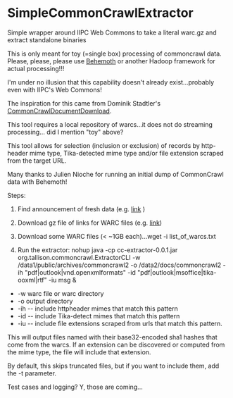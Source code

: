 # SimpleCommonCrawlExtractor
Simple wrapper around IIPC Web Commons to take a literal warc.gz and extract standalone binaries

This is only meant for toy (=single box) processing of commoncrawl data.
Please, please, please use [Behemoth](https://github.com/DigitalPebble/behemoth) or another Hadoop framework for
actual processing!!!

I'm under no illusion that this capability doesn't already exist...probably 
even with IIPC's Web Commons!

The inspiration for this came from Dominik Stadtler's 
[CommonCrawlDocumentDownload](https://github.com/centic9/CommonCrawlDocumentDownload).

This tool requires a local repository of warcs...it does not do streaming processing...
did I mention "toy" above?

This tool allows for selection (inclusion or exclusion)
of records by http-header mime type, Tika-detected mime type and/or
file extension scraped from the target URL.

Many thanks to Julien Nioche for running an initial dump of CommonCrawl data
with Behemoth!

Steps:

1. Find announcement of fresh data (e.g.
[link](http://blog.commoncrawl.org/2015/07/may-2015-crawl-archive-available/) )

2. Download gz file of links for WARC files (e.g.
[link](https://aws-publicdatasets.s3.amazonaws.com/common-crawl/crawl-data/CC-MAIN-2015-22/warc.paths.gz))

3. Download some WARC files (< ~1GB each)...wget -i list_of_warcs.txt

4. Run the extractor: nohup java -cp cc-extractor-0.0.1.jar org.tallison.commoncrawl.ExtractorCLI 
 -w /data1/public/archives/commoncrawl2 -o /data2/docs/commoncrawl2 
-ih "pdf|outlook|vnd.openxmlformats" 
-id "pdf|outlook|msoffice|tika-ooxml|rtf" -iu msg &
* -w warc file or warc directory
* -o output directory
* -ih -- include httpheader mimes that match this pattern
* -id -- include Tika-detect mimes that match this pattern
* -iu -- include file extensions scraped from urls that match this pattern.

This will output files named with their base32-encoded sha1 hashes that come 
from the warcs.  If an extension can be discovered or computed from the mime
type, the file will include that extension.

By default, this skips truncated files, but if you want to include them, 
add the -t parameter.

Test cases and logging?  Y, those are coming...